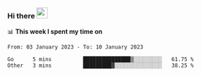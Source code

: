 ### Hi there <a href="https://www.gautamkrishnar.com/"><img src="https://media.giphy.com/media/hvRJCLFzcasrR4ia7z/giphy.gif" width="25px"></a>

📊 **This week I spent my time on**

<!--START_SECTION:waka-->

```text
From: 03 January 2023 - To: 10 January 2023

Go      5 mins          ███████████████▒░░░░░░░░░   61.75 %
Other   3 mins          █████████▓░░░░░░░░░░░░░░░   38.25 %
```

<!--END_SECTION:waka-->
